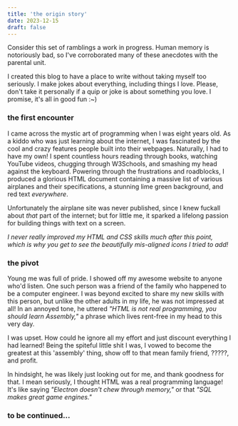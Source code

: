 ```yaml
---
title: 'the origin story'
date: 2023-12-15
draft: false
---
```


Consider this set of ramblings a work in progress. Human memory is notoriously bad, so I've corroborated many of these anecdotes with the parental unit.

I created this blog to have a place to write without taking myself too seriously. I make jokes about everything, including things I love. Please, don't take it personally if a quip or joke is about something you love. I promise, it's all in good fun :~)

### the first encounter

I came across the mystic art of programming when I was eight years old. As a kiddo who was just learning about the internet, I was fascinated by the cool and crazy features people built into their webpages. Naturally, I had to have my own! I spent countless hours reading through books, watching YouTube videos, chugging through W3Schools, and smashing my head against the keyboard. Powering through the frustrations and roadblocks, I produced a glorious HTML document containing a massive list of various airplanes and their specifications, a stunning lime green background, and red text *everywhere*.

Unfortunately the airplane site was never published, since I knew fuckall about *that* part of the internet; but for little me, it sparked a lifelong passion for building things with text on a screen.

*I never really improved my HTML and CSS skills much after this point, which is why you get to see the beautifully mis-aligned icons I tried to add!*

### the pivot

Young me was full of pride. I showed off my awesome website to anyone who'd listen. One such person was a friend of the family who happened to be a computer engineer. I was beyond excited to share my new skills with this person, but unlike the other adults in my life, he was not impressed at all! In an annoyed tone, he uttered *"HTML is not real programming, you should learn Assembly,"* a phrase which lives rent-free in my head to this very day. 

I was upset. How could he ignore all my effort and just discount everything I had 
learned! Being the spiteful little shit I was, I vowed to become the greatest at
this 'assembly' thing, show off to that mean family friend, ?????, and profit. 

In hindsight, he was likely just looking out for me, and thank goodness for that. I mean seriously, I thought HTML was a real programming language! It's like saying *"Electron doesn't chew through memory,"* or that *"SQL makes great game engines."*

### to be continued...
